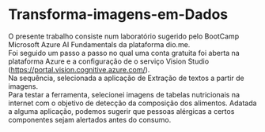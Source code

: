 # Transforma-imagens-em-Dados

O presente trabalho consiste num laboratório sugerido pelo BootCamp Microsoft Azure AI Fundamentals da plataforma dio.me. \
Foi seguido um passo a passo no qual uma conta gratuita foi aberta na plataforma Azure e a configuração de o serviço Vision Studio (https://portal.vision.cognitive.azure.com/). \
Na sequência, selecionada a aplicação de Extração de textos a partir de imagens. \
Para testar a ferramenta, selecionei imagens de tabelas nutricionais na internet com o objetivo de detecção da composição dos alimentos. Adatada a alguma aplicação, podemos sugerir que pessoas alérgicas a certos componentes sejam alertados antes do consumo.

